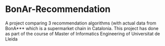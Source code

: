 # BonAr-Recommendation
A project comparing 3 recommendation algorithms (with actual data from BonA*** which is a supermarket chain in Catalonia. 
This project has done as part of the course of Master of Informatics Engineering of Universitat de Lleida
